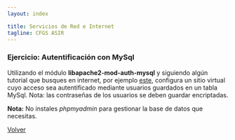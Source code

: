 ```yaml
---
layout: index

title: Servicios de Red e Internet
tagline: CFGS ASIR
---
```

### Ejercicio: Autentificación con MySql

Utilizando el módulo **libapache2-mod-auth-mysql** y siguiendo algún tutorial que busques en internet, por ejemplo [este](http://blog.unlugarenelmundo.es/2010/03/18/autenticacion-en-apache-y-ii-digest-y-con-mysql/), configura un sitio virtual cuyo acceso sea autentificado mediante usuarios guardados en un tabla MySql. Nota: las contraseñas de los usuarios se deben guardar encriptadas.

**Nota:** No instales *phpmyadmin* para gestionar la base de datos que necesitas.

[Volver](index)
